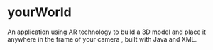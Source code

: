 # yourWorld
An application using AR technology to build a 3D model and place it anywhere in the frame of your camera , built with Java and XML.
